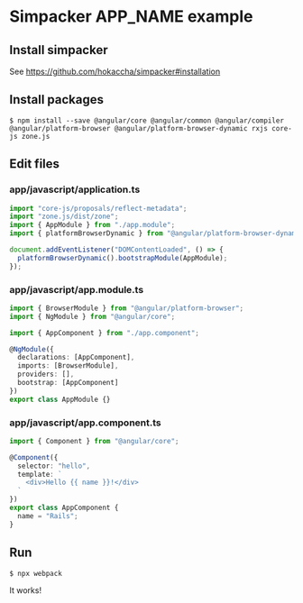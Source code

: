 # Simpacker APP_NAME example

## Install simpacker

See https://github.com/hokaccha/simpacker#installation

## Install packages

```
$ npm install --save @angular/core @angular/common @angular/compiler @angular/platform-browser @angular/platform-browser-dynamic rxjs core-js zone.js
```

## Edit files

### app/javascript/application.ts

```typescript
import "core-js/proposals/reflect-metadata";
import "zone.js/dist/zone";
import { AppModule } from "./app.module";
import { platformBrowserDynamic } from "@angular/platform-browser-dynamic";

document.addEventListener("DOMContentLoaded", () => {
  platformBrowserDynamic().bootstrapModule(AppModule);
});
```

###  app/javascript/app.module.ts

```typescript
import { BrowserModule } from "@angular/platform-browser";
import { NgModule } from "@angular/core";

import { AppComponent } from "./app.component";

@NgModule({
  declarations: [AppComponent],
  imports: [BrowserModule],
  providers: [],
  bootstrap: [AppComponent]
})
export class AppModule {}
```

### app/javascript/app.component.ts

```typescript
import { Component } from "@angular/core";

@Component({
  selector: "hello",
  template: `
    <div>Hello {{ name }}!</div>
  `
})
export class AppComponent {
  name = "Rails";
}
```

## Run

```
$ npx webpack
```

It works!
